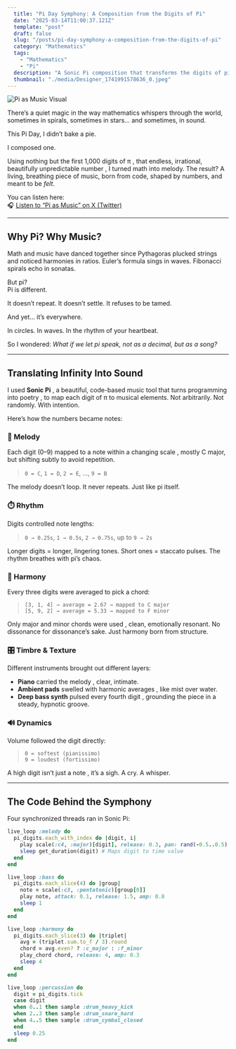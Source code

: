 ```yaml
---
  title: "Pi Day Symphony: A Composition from the Digits of Pi"
  date: "2025-03-14T11:00:37.121Z"
  template: "post"
  draft: false
  slug: "/posts/pi-day-symphony-a-composition-from-the-digits-of-pi"
  category: "Mathematics"
  tags:
    - "Mathematics"
    - "Pi"
  description: "A Sonic Pi composition that transforms the digits of pi into melody, rhythm, and harmony, creating a dynamic soundscape"
  thumbnail: "./media/Designer_1741991578636_0.jpeg"
---
```

![Pi as Music Visual](/media/Designer_1741991578636_0.jpeg)

There’s a quiet magic in the way mathematics whispers through the world, sometimes in spirals, sometimes in stars… and sometimes, in sound.

This Pi Day, I didn’t bake a pie.

I composed one.

Using nothing but the first 1,000 digits of π ,  that endless, irrational, beautifully unpredictable number ,  I turned math into melody. The result? A living, breathing piece of music, born from code, shaped by numbers, and meant to be *felt*.

You can listen here:  
🎧 [Listen to “Pi as Music” on X (Twitter)](https://x.com/NourAbosen/status/1900670730791952420)

---

## Why Pi? Why Music?

Math and music have danced together since Pythagoras plucked strings and noticed harmonies in ratios. Euler’s formula sings in waves. Fibonacci spirals echo in sonatas.

But pi?  
Pi is different.

It doesn’t repeat. It doesn’t settle. It refuses to be tamed.

And yet… it’s everywhere.

In circles. In waves. In the rhythm of your heartbeat.

So I wondered: *What if we let pi speak, not as a decimal, but as a song?*

---

## Translating Infinity Into Sound

I used **Sonic Pi** ,  a beautiful, code-based music tool that turns programming into poetry ,  to map each digit of π to musical elements. Not arbitrarily. Not randomly. With intention.

Here’s how the numbers became notes:

### 🎼 Melody  
Each digit (0–9) mapped to a note within a changing scale ,  mostly C major, but shifting subtly to avoid repetition.  
> `0 = C`, `1 = D`, `2 = E`, ..., `9 = B`  

The melody doesn’t loop. It never repeats. Just like pi itself.

### ⏱️ Rhythm  
Digits controlled note lengths:  
> `0 → 0.25s`, `1 → 0.5s`, `2 → 0.75s`, up to `9 → 2s`

Longer digits = longer, lingering tones. Short ones = staccato pulses. The rhythm breathes with pi’s chaos.

### 🎹 Harmony  
Every three digits were averaged to pick a chord:  
> `[3, 1, 4] → average = 2.67 → mapped to C major`  
> `[5, 9, 2] → average = 5.33 → mapped to F minor`

Only major and minor chords were used ,  clean, emotionally resonant. No dissonance for dissonance’s sake. Just harmony born from structure.

### 🎛️ Timbre & Texture  
Different instruments brought out different layers:  
- **Piano** carried the melody ,  clear, intimate.  
- **Ambient pads** swelled with harmonic averages ,  like mist over water.  
- **Deep bass synth** pulsed every fourth digit ,  grounding the piece in a steady, hypnotic groove.

### 🔊 Dynamics  
Volume followed the digit directly:  
> `0 = softest (pianissimo)`  
> `9 = loudest (fortissimo)`

A high digit isn’t just a note ,  it’s a sigh. A cry. A whisper.

---

## The Code Behind the Symphony

Four synchronized threads ran in Sonic Pi:

```ruby
live_loop :melody do
  pi_digits.each_with_index do |digit, i|
    play scale(:c4, :major)[digit], release: 0.3, pan: rand(-0.5..0.5)
    sleep get_duration(digit) # Maps digit to time value
  end
end

live_loop :bass do
  pi_digits.each_slice(4) do |group|
    note = scale(:c3, :pentatonic)[group[0]]
    play note, attack: 0.1, release: 1.5, amp: 0.8
    sleep 1
  end
end

live_loop :harmony do
  pi_digits.each_slice(3) do |triplet|
    avg = (triplet.sum.to_f / 3).round
    chord = avg.even? ? :c_major : :f_minor
    play_chord chord, release: 4, amp: 0.3
    sleep 4
  end
end

live_loop :percussion do
  digit = pi_digits.tick
  case digit
  when 0..1 then sample :drum_heavy_kick
  when 2..3 then sample :drum_snare_hard
  when 4..5 then sample :drum_cymbal_closed
  end
  sleep 0.25
end
